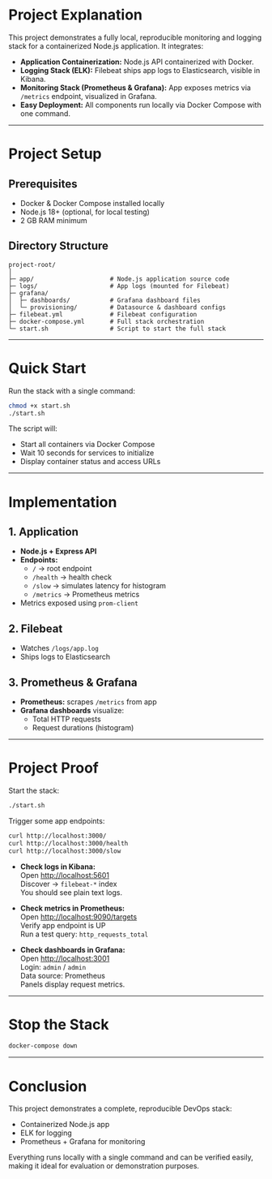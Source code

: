 # Project Explanation

This project demonstrates a fully local, reproducible monitoring and logging stack for a containerized Node.js application. It integrates:

- **Application Containerization:** Node.js API containerized with Docker.
- **Logging Stack (ELK):** Filebeat ships app logs to Elasticsearch, visible in Kibana.
- **Monitoring Stack (Prometheus & Grafana):** App exposes metrics via `/metrics` endpoint, visualized in Grafana.
- **Easy Deployment:** All components run locally via Docker Compose with one command.

---

# Project Setup

## Prerequisites

- Docker & Docker Compose installed locally
- Node.js 18+ (optional, for local testing)
- 2 GB RAM minimum

## Directory Structure

```
project-root/
│
├─ app/                     # Node.js application source code
├─ logs/                    # App logs (mounted for Filebeat)
├─ grafana/
│  ├─ dashboards/           # Grafana dashboard files
│  └─ provisioning/         # Datasource & dashboard configs
├─ filebeat.yml             # Filebeat configuration
├─ docker-compose.yml       # Full stack orchestration
└─ start.sh                 # Script to start the full stack
```

---

# Quick Start

Run the stack with a single command:

```sh
chmod +x start.sh
./start.sh
```

The script will:

- Start all containers via Docker Compose
- Wait 10 seconds for services to initialize
- Display container status and access URLs

---

# Implementation

## 1. Application

- **Node.js + Express API**
- **Endpoints:**
    - `/` → root endpoint
    - `/health` → health check
    - `/slow` → simulates latency for histogram
    - `/metrics` → Prometheus metrics
- Metrics exposed using `prom-client`

## 2. Filebeat

- Watches `/logs/app.log`
- Ships logs to Elasticsearch

## 3. Prometheus & Grafana

- **Prometheus:** scrapes `/metrics` from app
- **Grafana dashboards** visualize:
    - Total HTTP requests
    - Request durations (histogram)

---

# Project Proof

Start the stack:

```sh
./start.sh
```

Trigger some app endpoints:

```sh
curl http://localhost:3000/
curl http://localhost:3000/health
curl http://localhost:3000/slow
```

- **Check logs in Kibana:**  
    Open [http://localhost:5601](http://localhost:5601)  
    Discover → `filebeat-*` index  
    You should see plain text logs.

- **Check metrics in Prometheus:**  
    Open [http://localhost:9090/targets](http://localhost:9090/targets)  
    Verify app endpoint is UP  
    Run a test query: `http_requests_total`

- **Check dashboards in Grafana:**  
    Open [http://localhost:3001](http://localhost:3001)  
    Login: `admin` / `admin`  
    Data source: Prometheus  
    Panels display request metrics.

---

# Stop the Stack

```sh
docker-compose down
```

---

# Conclusion

This project demonstrates a complete, reproducible DevOps stack:

- Containerized Node.js app
- ELK for logging
- Prometheus + Grafana for monitoring

Everything runs locally with a single command and can be verified easily, making it ideal for evaluation or demonstration purposes.